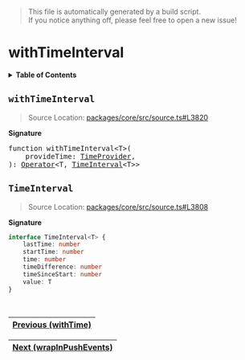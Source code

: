 > This file is automatically generated by a build script.<br>If you notice anything off, please feel free to open a new issue!

# withTimeInterval

<details><summary><b>Table of Contents</b></summary><br>

1. [<code>withTimeInterval</code>](#withTimeInterval)
   1. [<code>TimeInterval</code>](#TimeInterval)</details>

## <a name="withTimeInterval"></a><code>withTimeInterval</code>

> Source Location: [packages\/core\/src\/source.ts#L3820](..\/..\/packages\/core\/src\/source.ts#L3820)

<b>Signature</b>

<pre>function withTimeInterval&lt;T&gt;(<br>    provideTime: <a href="../06-api-utils/04-TimeProvider.md#TimeProvider">TimeProvider</a>,<br>): <a href="../01-api-basics/04-Operator.md#Operator">Operator</a>&lt;T, <a href="#TimeInterval">TimeInterval</a>&lt;T&gt;&gt;</pre>

## <a name="TimeInterval"></a><code>TimeInterval</code>

> Source Location: [packages\/core\/src\/source.ts#L3808](..\/..\/packages\/core\/src\/source.ts#L3808)

<b>Signature</b>

```ts
interface TimeInterval<T> {
    lastTime: number
    startTime: number
    time: number
    timeDifference: number
    timeSinceStart: number
    value: T
}
```
<br>

| [Previous \(withTime\)](101-withTime.md#readme) |
| --- |

<div align="right">

| [Next \(wrapInPushEvents\)](103-wrapInPushEvents.md#readme) |
| --- |
</div>
